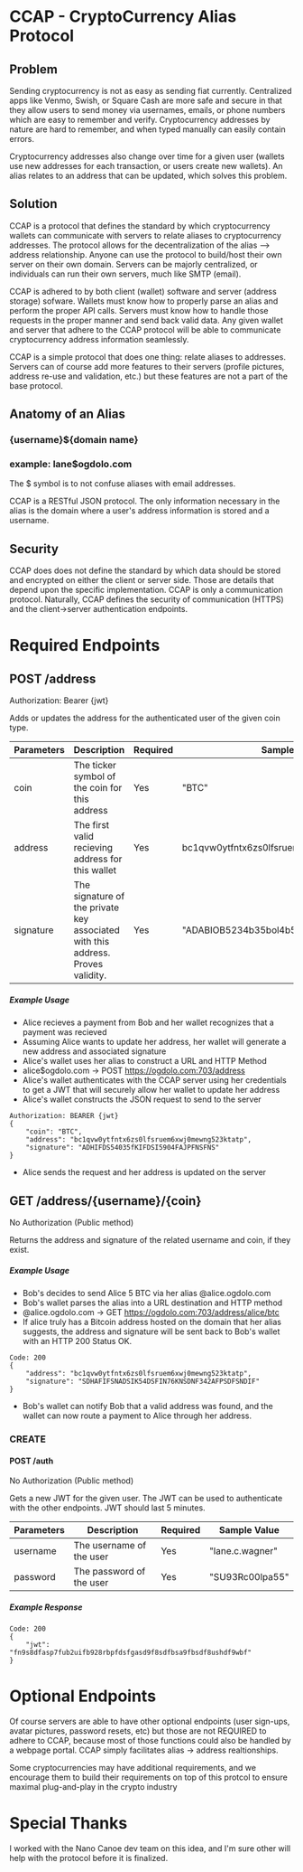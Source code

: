 # CCAP - CryptoCurrency Alias Protocol

<h2> Problem </h2>
<p>
Sending cryptocurrency is not as easy as sending fiat currently. Centralized apps like Venmo, Swish, or Square Cash are more safe and secure in that they allow users to send money via usernames, emails, or phone numbers which are easy to remember and verify. Cryptocurrency addresses by nature are hard to remember, and when typed manually can easily contain errors. 
</p>

<p>
Cryptocurrency addresses also change over time for a given user (wallets use new addresses for each transaction, or users create new wallets). An alias relates to an address that can be updated, which solves this problem.
</p>

<h2> Solution </h2>

<p>
CCAP is a protocol that defines the standard by which cryptocurrency wallets can communicate with servers to relate aliases to cryptocurrency addresses. The protocol allows for the decentralization of the alias --> address relationship. Anyone can use the protocol to build/host their own server on their own domain. Servers can be majorly centralized, or individuals can run their own servers, much like SMTP (email).
</p>

<p> CCAP is adhered to by both client (wallet) software and server (address storage) sofware. Wallets must know how to properly parse an alias and perform the proper API calls. Servers must know how to handle those requests in the proper manner and send back valid data. Any given wallet and server that adhere to the CCAP protocol will be able to communicate cryptocurrency address information seamlessly.</p>

<p> CCAP is a simple protocol that does one thing: relate aliases to addresses. Servers can of course add more features to their servers (profile pictures, address re-use and validation, etc.) but these features are not a part of the base protocol. <p>

<h2> Anatomy of an Alias </h2>
<h3 >{username}${domain name} </h3>
<h3> example: lane$ogdolo.com </h3>
<p> The $ symbol is to not confuse aliases with email addresses. </p>
<p> CCAP is a RESTful JSON protocol. The only information necessary in the alias is the domain where a user's address information is stored and a username.

<h2> Security </h2>
<p> CCAP does does not define the standard by which data should be stored and encrypted on either the client or server side. Those are details that depend upon the specific implementation. CCAP is only a communication protocol. Naturally, CCAP defines the security of communication (HTTPS) and the client->server authentication endpoints.
<p>

# Required Endpoints

<h2> POST /address </h2>

<p> Authorization: Bearer {jwt} </p>

<p>
Adds or updates the address for the authenticated user of the given coin type.
</p>

| Parameters | Description | Required | Sample Value |
| ---------- | ----------- | -------- | ------------ |
| coin | The ticker symbol of the coin for this address | Yes | "BTC"
| address | The first valid recieving address for this wallet | Yes | bc1qvw0ytfntx6zs0lfsruem6xwj0mewng523ktatp
| signature | The signature of the private key associated with this address. Proves validity. | Yes | "ADABIOB5234b35bol4b5QWEFSADFGARGAFGD"

<h5>Example Usage</h5>

* Alice recieves a payment from Bob and her wallet recognizes that a payment was recieved
* Assuming Alice wants to update her address, her wallet will generate a new address and associated signature
* Alice's wallet uses her alias to construct a URL and HTTP Method
* alice$ogdolo.com -> POST https://ogdolo.com:703/address
* Alice's wallet authenticates with the CCAP server using her credentials to get a JWT that will securely allow her wallet to update her address
* Alice's wallet constructs the JSON request to send to the server
```
Authorization: BEARER {jwt}
{
    "coin": "BTC",
    "address": "bc1qvw0ytfntx6zs0lfsruem6xwj0mewng523ktatp",
    "signature": "ADHIFDS54035fKIFDSI5904FAJPFNSFNS"
}
```
* Alice sends the request and her address is updated on the server


<h2> GET /address/{username}/{coin} </h2>

<p> No Authorization (Public method) </p>

<p>
Returns the address and signature of the related username and coin, if they exist.
</p>

<h5>Example Usage</h5>

* Bob's decides to send Alice 5 BTC via her alias @alice.ogdolo.com
* Bob's wallet parses the alias into a URL destination and HTTP method
* @alice.ogdolo.com -> GET https://ogdolo.com:703/address/alice/btc
* If alice truly has a Bitcoin address hosted on the domain that her alias suggests, the address and signature will be sent back to Bob's wallet with an HTTP 200 Status OK.

```
Code: 200
{
    "address": "bc1qvw0ytfntx6zs0lfsruem6xwj0mewng523ktatp",
    "signature": "SDHAFIFSNADSIK54DSFIN76KNSDNF342AFPSDFSNDIF"
}
```
* Bob's wallet can notify Bob that a valid address was found, and the wallet can now route a payment to Alice through her address.


<h3> CREATE </h3>
<h4> POST /auth </h4>

<p> No Authorization (Public method) </p>

<p>
Gets a new JWT for the given user. The JWT can be used to authenticate with the other endpoints. JWT should last 5 minutes.
</p>

| Parameters | Description | Required | Sample Value |
| ---------- | ----------- | -------- | ------------ |
| username | The username of the user | Yes | "lane.c.wagner"
| password | The password of the user | Yes | "SU93Rc00lpa55"

<h5>Example Response</h5>

```
Code: 200
{
    "jwt": "fn9s8dfasp7fub2uifb928rbpfdsfgasd9f8sdfbsa9fbsdf8ushdf9wbf"
}
```

# Optional Endpoints

<p> Of course servers are able to have other optional endpoints (user sign-ups, avatar pictures, password resets, etc) but those are not REQUIRED to adhere to CCAP, because most of those functions could also be handled by a webpage portal. CCAP simply facilitates alias -> address realtionships. </p>

<p> Some cryptocurrencies may have additional requirements, and we encourage them to build their requirements on top of this protcol to ensure maximal plug-and-play in the crypto industry </p>

# Special Thanks
I worked with the Nano Canoe dev team on this idea, and I'm sure other will help with the protocol before it is finalized.

